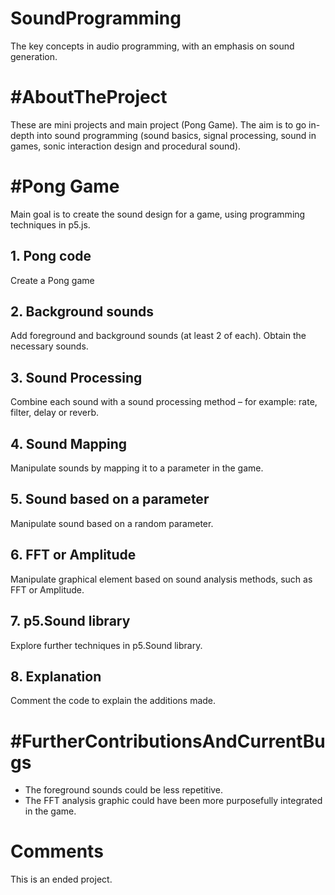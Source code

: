 # SoundProgramming
The key concepts in audio programming, with an emphasis on sound generation.


# #AboutTheProject
These are mini projects and main project (Pong Game). The aim is to go in-depth into sound programming (sound basics, signal processing, sound in games, sonic interaction design and procedural sound).

# #Pong Game

Main goal is to create the sound design for a game, using programming techniques in p5.js.

## 1. Pong code
Create a Pong game

## 2. Background sounds
Add foreground and background sounds (at least 2 of each). Obtain the necessary
sounds.

## 3. Sound Processing
Combine each sound with a sound processing method – for example: rate, filter, delay
or reverb.

## 4. Sound Mapping
Manipulate sounds by mapping it to a parameter in the game.

## 5. Sound based on a parameter
Manipulate sound based on a random parameter.

## 6. FFT or Amplitude
Manipulate graphical element based on sound analysis methods, such as
FFT or Amplitude.

## 7. p5.Sound library
Explore further techniques in p5.Sound library.

## 8. Explanation
Comment the code to explain the additions made.

# #FurtherContributionsAndCurrentBugs
- The foreground sounds could be less repetitive.
- The FFT analysis graphic could have been more purposefully integrated in the game. 

# Comments
This is an ended project.

